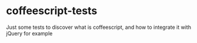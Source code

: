 # coffeescript-tests
Just some tests to discover what is coffeescript, and 
how to integrate it with jQuery for example
